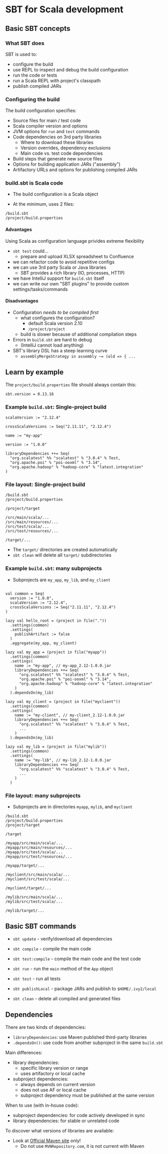 # SBT for Scala development

## Basic SBT concepts

### What SBT does

SBT is used to:

- configure the build
- use REPL to inspect and debug the build configuration
- run the code or tests
- run a Scala REPL with project's classpath
- publish compiled JARs

### Configuring the build 

The build configuration specifies:

- Source files for main / test code
- Scala compiler version and options
- JVM options for `run` and `test` commands
- Code dependencies on 3rd party libraries
    - Where to download these libraries
    - Version overrides, dependency exclusions
    - Main code vs. test code dependencies
- Build steps that generate new source files
- Options for building application JARs ("assembly")
- Artifactory URLs and options for publishing compiled JARs

### build.sbt is Scala code

- The build configuration is a Scala object

- At the minimum, uses 2 files:

```
/build.sbt
/project/build.properties
```

#### Advantages

Using Scala as configuration language privides extreme flexibility

- `sbt test` could...
    - prepare and upload XLSX spreadsheet to Confluence
- we can refactor code to avoid repetitive configs
- we can use 3rd party Scala or Java libraries
    - SBT provides a rich library (IO, processes, HTTP)
- we have IntelliJ support for `build.sbt` itself
- we can write our own "SBT plugins" to provide custom settings/tasks/commands

#### Disadvantages

- Configuration _needs to be compiled first_
    - what configures the configuration?
        - default Scala version 2.10
        - `/project/project`
    - build is slower because of additional compilation steps
- Errors in `build.sbt` are hard to debug
    - (IntelliJ cannot load anything)
- SBT's library DSL has a steep learning curve
    - `assemblyMergeStrategy in assembly ~= (old => { ...`

## Learn by example

The `project/build.properties` file should always contain this:

```
sbt.version = 0.13.16
```

### Example `build.sbt`: Single-project build

```
scalaVersion := "2.12.4"

crossScalaVersions := Seq("2.11.11", "2.12.4")

name := "my-app"

version := "1.0.0"

libraryDependencies ++= Seq(
  "org.scalatest" %% "scalatest" % "3.0.4" % Test,
  "org.apache.poi" % "poi-ooxml" % "3.14",
  "org.apache.hadoop" % "hadoop-core" % "latest.integration"
)

```

### File layout: Single-project build

```
/build.sbt
/project/build.properties

/project/target

/src/main/scala/...
/src/main/resources/...
/src/test/scala/...
/src/test/resources/...

/target/...

```

- The `target/` directories are created automatically
- `sbt clean` will delete all `target/` subdirectories

### Example `build.sbt`: many subprojects

- Subprojects are `my_app`, `my_lib`, and `my_client`

```

val common = Seq(
  version := "1.0.0",
  scalaVersion := "2.12.4",
  crossScalaVersions := Seq("2.11.11", "2.12.4")
)

lazy val hello_root = (project in file("."))
  .settings(common)
  .settings(
    publishArtifact := false
  )
  .aggregate(my_app, my_client)
  
lazy val my_app = (project in file("myapp"))
  .settings(common)
  .settings(
    name := "my-app", // my-app_2.12-1.0.0.jar
    libraryDependencies ++= Seq(
      "org.scalatest" %% "scalatest" % "3.0.4" % Test,
      "org.apache.poi" % "poi-ooxml" % "3.14",
      "org.apache.hadoop" % "hadoop-core" % "latest.integration"
    )
  ).dependsOn(my_lib)

lazy val my_client = (project in file("myclient"))
  .settings(common)
  .settings(
    name := "my-client", // my-client_2.12-1.0.0.jar
    libraryDependencies ++= Seq(
      "org.scalatest" %% "scalatest" % "3.0.4" % Test,
      ...
    )
  ).dependsOn(my_lib)

lazy val my_lib = (project in file("mylib"))
  .settings(common)
  .settings(
    name := "my-lib", // my-lib_2.12-1.0.0.jar
    libraryDependencies ++= Seq(
      "org.scalatest" %% "scalatest" % "3.0.4" % Test,
      ...
    )
  )

```

### File layout: many subprojects

- Subprojects are in directories `myapp`, `mylib`, and `myclient`

```
/build.sbt
/project/build.properties
/project/target

/target

/myapp/src/main/scala/...
/myapp/src/main/resources/...
/myapp/src/test/scala/...
/myapp/src/test/resources/...

/myapp/target/...

/myclient/src/main/scala/...
/myclient/src/test/scala/...

/myclient/target/...

/mylib/src/main/scala/...
/mylib/src/test/scala/...

/mylib/target/...

```

## Basic SBT commands

- `sbt update` - verify/download all dependencies
- `sbt compile` - compile the main code
- `sbt test:compile` - compile the main code and the test code
- `sbt run` - run the `main` method of the `App` object
- `sbt test` - run all tests
- `sbt publishLocal` - package JARs and publish to `$HOME/.ivy2/local`

- `sbt clean` - delete all compiled and generated files

## Dependencies

There are two kinds of dependencies:

- `libraryDependencies`: use Maven published third-party libraries
- `.dependsOn()`: use code from another subproject in the same `build.sbt`

Main differences:

- library dependencies:
    - specific library version or range
    - uses artifactory or local cache
- subproject dependencies:
    - always depends on current version
    - does not use AF or local cache
    - subproject dependency must be published at the same version

When to use (with in-house code):

- subproject dependencies: for code actively developed in sync
- library dependencies: for stable or unrelated code

To discover what versions of libraries are available:

- Look at [Official Maven site](http://search.maven.org/) only!
    - Do not use `MVNRepository.com`, it is not current with Maven
